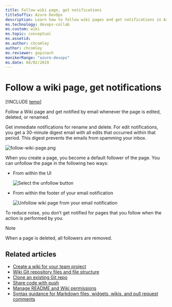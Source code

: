 ```yaml
---
title: Follow wiki page, get notifications
titleSuffix: Azure DevOps
description: Learn how to follow wiki pages and get notifications in Azure DevOps
ms.technology: devops-collab
ms.custom: wiki
ms.topic: conceptual
ms.assetid:
ms.author: chcomley
author: chcomley
ms.reviewer: gopinach
monikerRange: "azure-devops"
ms.date: 04/02/2019
---
```


# Follow a wiki page, get notifications

[!INCLUDE [temp](../../includes/version-vsts-only.md)]

Follow a Wiki page and get notified by email whenever the page is edited, deleted, or renamed.

Get immediate notifications for rename and delete. For edit notifications, you get a 30-minute digest email with all edits that occurred within that period. This digest prevents the emails from spamming your inbox.

![follow-wiki-page.png](media/wiki/follow-wiki-page.png)

When you create a page, you become a default follower of the page. You can unfollow the page in the following two ways:

- From within the UI

  ![Select the unfollow button](media/wiki/unfollow-button.png)

- From within the footer of your email notification

  ![Unfollow wiki page from your email notification](media/wiki/unfollow-wiki-page.png)

To reduce noise, you don’t get notified for pages that you follow when the action is performed by you.

> [!NOTE]
> When a page is deleted, all followers are removed.

## Related articles

- [Create a wiki for your team project](wiki-create-repo.md)
- [Wiki Git repository files and file structure](wiki-file-structure.md)
- [Clone an existing Git repo](../../repos/git/clone.md)
- [Share code with push](../../repos/git/pushing.md)
- [Manage README and Wiki permissions](manage-readme-wiki-permissions.md)
- [Syntax guidance for Markdown files, widgets, wikis, and pull request comments](../../reference/markdown-guidance.md)
